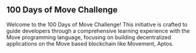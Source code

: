 ## 100 Days of Move Challenge

Welcome to the 100 Days of Move Challenge! This initiative is crafted to guide developers through a comprehensive learning experience
with the Move programming language, focusing on building decentralized applications on the Move based blockchain like Movement, Aptos.
